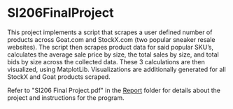 # SI206FinalProject
This project implements a script that scrapes a user defined number of products across Goat.com and StockX.com (two popular sneaker resale websites). The script then scrapes product data for said popular SKU’s, calculates the average sale price by size, the total sales by size, and total bids by size across the collected data. These 3 calculations are then visualized, using MatplotLib. Visualizations are additionally generated for all StockX and Goat products scraped.

Refer to "SI206 Final Project.pdf" in the [Report](https://github.com/abirahmed7272/SI206FinalProject/tree/main/Report) folder for details about the project and instructions for the program.
